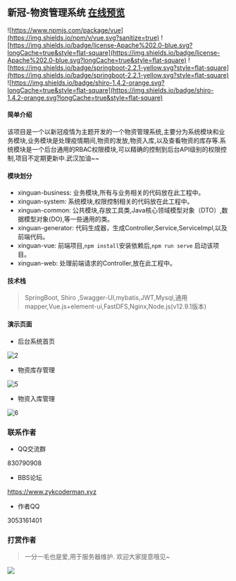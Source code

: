 ## 新冠-物资管理系统 [在线预览](https://www.zykhome.club/#/login "在线预览")

![https://www.npmjs.com/package/vue](https://img.shields.io/npm/v/vue.svg?sanitize=true)
![https://img.shields.io/badge/license-Apache%202.0-blue.svg?longCache=true&style=flat-square](https://img.shields.io/badge/license-Apache%202.0-blue.svg?longCache=true&style=flat-square)
![https://img.shields.io/badge/springboot-2.2.1-yellow.svg?style=flat-square](https://img.shields.io/badge/springboot-2.2.1-yellow.svg?style=flat-square)
![https://img.shields.io/badge/shiro-1.4.2-orange.svg?longCache=true&style=flat-square](https://img.shields.io/badge/shiro-1.4.2-orange.svg?longCache=true&style=flat-square)



#### 简单介绍


该项目是一个以新冠疫情为主题开发的一个物资管理系统,主要分为系统模块和业务模块,业务模块是处理疫情期间,物资的发放,物资入库,以及查看物资的库存等.系统模块是一个后台通用的RBAC权限模块,可以精确的控制到后台API级别的权限控制,项目不定期更新中.武汉加油~~

#### 模块划分
- xinguan-business: 业务模块,所有与业务相关的代码放在此工程中。
- xinguan-system: 系统模块,权限控制相关的代码放在此工程中。
- xinguan-common: 公共模块,存放工具类,Java核心领域模型对象（DTO）,数据模型对象(DO),等一些通用的类。
- xinguan-generator: 代码生成器，生成Controller,Service,ServiceImpl,以及前端代码。
- xinguan-vue: 前端项目,`npm install`安装依赖后,`npm run serve` 启动该项目。
- xinguan-web: 处理前端请求的Controller,放在此工程中。

#### 技术栈

> SpringBoot, Shiro ,Swagger-UI,mybatis,JWT,Mysql,通用mapper,Vue.js+element-ui,FastDFS,Nginx,Node.js(v12.9.1版本)

#### 演示页面


- 后台系统首页

![2](https://coderman-blog.oss-cn-beijing.aliyuncs.com/2_1588596638463.PNG)


- 物资库存管理

![5](https://coderman-blog.oss-cn-beijing.aliyuncs.com/5_1588596788159.PNG)

- 物资入库管理

![6](https://coderman-blog.oss-cn-beijing.aliyuncs.com/6_1588596788146.PNG)


### 联系作者
- QQ交流群

830790908


- BBS论坛

https://www.zykcoderman.xyz

- 作者QQ

3053161401

### 打赏作者

> 一分一毛也是爱,用于服务器维护. 欢迎大家提意哦见~


![](http://myforum.oss-cn-beijing.aliyuncs.com/postImages/15906789481049ab74aee-3679-4de1-b252-d9fbdda90a08pay.PNG?Expires=1685286948&OSSAccessKeyId=LTAI4FsV5R1tnt8W8kqFqBYh&Signature=yvXZZiVP1pYWeIMkKBILRcHWkHg%3D)
